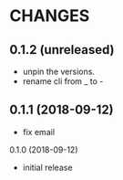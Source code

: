 # CHANGES

0.1.2 (unreleased)
------------------

- unpin the versions.
- rename cli from _ to -


0.1.1 (2018-09-12)
------------------

- fix email


0.1.0 (2018-09-12)

- initial release
